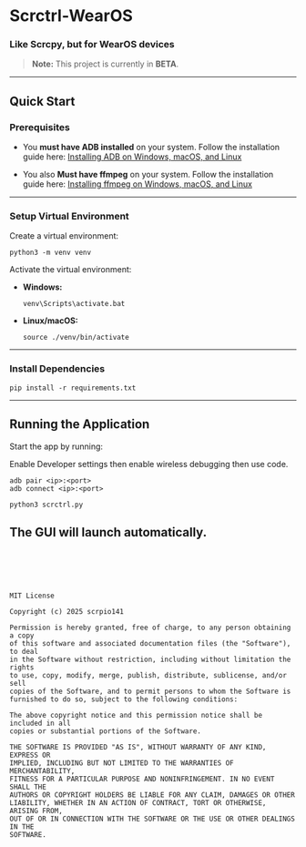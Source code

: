 # Scrctrl-WearOS

### Like Scrcpy, but for WearOS devices

> **Note:** This project is currently in **BETA**.

------

## Quick Start

### Prerequisites

- You **must have ADB installed** on your system.
   Follow the installation guide here:
   [Installing ADB on Windows, macOS, and Linux](https://www.xda-developers.com/install-adb-windows-macos-linux/)

- You also **Must have ffmpeg** on your system.
    Follow the installation guide here:
    [Installing ffmpeg on Windows, macOS, and Linux](https://ffmpeg.org/download.html)


------

### Setup Virtual Environment

Create a virtual environment:

```
python3 -m venv venv
```

Activate the virtual environment:

- **Windows:**

  ```
  venv\Scripts\activate.bat
  ```

- **Linux/macOS:**

  ```
  source ./venv/bin/activate
  ```

------

### Install Dependencies

```
pip install -r requirements.txt
```

------

## Running the Application

Start the app by running:

Enable Developer settings then enable wireless debugging then use code.

```
adb pair <ip>:<port>
adb connect <ip>:<port>

python3 scrctrl.py
```

The GUI will launch automatically.
<br>
<br>
<br>
<br>
------
```
MIT License

Copyright (c) 2025 scrpio141

Permission is hereby granted, free of charge, to any person obtaining a copy
of this software and associated documentation files (the "Software"), to deal
in the Software without restriction, including without limitation the rights
to use, copy, modify, merge, publish, distribute, sublicense, and/or sell
copies of the Software, and to permit persons to whom the Software is
furnished to do so, subject to the following conditions:

The above copyright notice and this permission notice shall be included in all
copies or substantial portions of the Software.

THE SOFTWARE IS PROVIDED "AS IS", WITHOUT WARRANTY OF ANY KIND, EXPRESS OR
IMPLIED, INCLUDING BUT NOT LIMITED TO THE WARRANTIES OF MERCHANTABILITY,
FITNESS FOR A PARTICULAR PURPOSE AND NONINFRINGEMENT. IN NO EVENT SHALL THE
AUTHORS OR COPYRIGHT HOLDERS BE LIABLE FOR ANY CLAIM, DAMAGES OR OTHER
LIABILITY, WHETHER IN AN ACTION OF CONTRACT, TORT OR OTHERWISE, ARISING FROM,
OUT OF OR IN CONNECTION WITH THE SOFTWARE OR THE USE OR OTHER DEALINGS IN THE
SOFTWARE.
```